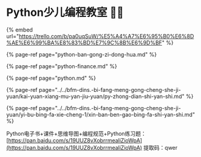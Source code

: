 # Python少儿编程教室 👩‍🏫

{% embed url="https://trello.com/b/pa0uqSuW/%E5%A4%A7%E6%95%B0%E6%8D%AE%E6%99%BA%E8%83%BD%E7%9C%8B%E6%9D%BF" %}

{% page-ref page="python-ban-gong-zi-dong-hua.md" %}

{% page-ref page="python-finance.md" %}

{% page-ref page="python.md" %}

{% page-ref page="../../bfm-dins.-bi-fang-meng-gong-cheng-she-ji-yuan/kai-yuan-xiang-mu-yan-jiu-yuan/py-zhong-dian-shi-yan-shi.md" %}



{% page-ref page="../../bfm-dins.-bi-fang-meng-gong-cheng-she-ji-yuan/yi-bu-bing-fa-xie-cheng-1/xin-ban-ben-gao-bing-fa-shi-yan-shi.md" %}

Python电子书+课件+思维导图+编程规范+Python练习题： [https://pan.baidu.com/s/19UUZ8vXobrrmealiZioWpA](https://pan.baidu.com/s/19UUZ8vXobrrmealiZioWpA) 提取码：qwer


